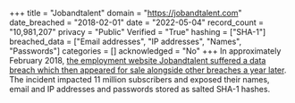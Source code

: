 +++
title = "Jobandtalent"
domain = "https://jobandtalent.com"
date_breached = "2018-02-01"
date = "2022-05-04"
record_count = "10,981,207"
privacy = "Public"
Verified = "True"
hashing = ["SHA-1"]
breached_data = ["Email addresses", "IP addresses", "Names", "Passwords"]
categories = []
acknowledged = "No"
+++
In approximately February 2018, <a href="https://www.zdnet.com/article/hacker-puts-up-for-sale-third-round-of-hacked-databases-on-the-dark-web/" target="_blank" rel="noopener">the employment website Jobandtalent suffered a data breach which then appeared for sale alongside other breaches a year later</a>. The incident impacted 11 million subscribers and exposed their names, email and IP addresses and passwords stored as salted SHA-1 hashes.

